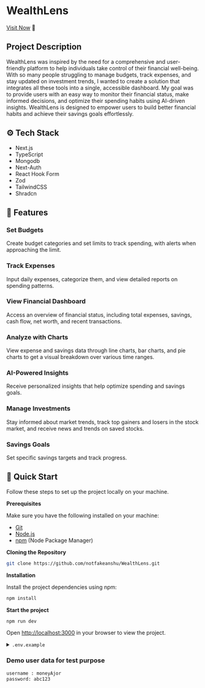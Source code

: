 # WealthLens
[Visit Now](https://hack4-good-fintech-app.vercel.app) 🚀

## <a name="description">Project Description </a>
WealthLens was inspired by the need for a comprehensive and user-friendly platform to help individuals take control of their financial well-being. With so many people struggling to manage budgets, track expenses, and stay updated on investment trends, I wanted to create a solution that integrates all these tools into a single, accessible dashboard. My goal was to provide users with an easy way to monitor their financial status, make informed decisions, and optimize their spending habits using AI-driven insights. WealthLens is designed to empower users to build better financial habits and achieve their savings goals effortlessly.

## <a name="tech-stack">⚙️ Tech Stack</a>

- Next.js
- TypeScript
- Mongodb
- Next-Auth
- React Hook Form
- Zod
- TailwindCSS
- Shradcn


## <a name="features">🔋 Features</a>

### Set Budgets
Create budget categories and set limits to track spending, with alerts when approaching the limit.

### Track Expenses
Input daily expenses, categorize them, and view detailed reports on spending patterns.

### View Financial Dashboard
Access an overview of financial status, including total expenses, savings, cash flow, net worth, and recent transactions.

### Analyze with Charts
View expense and savings data through line charts, bar charts, and pie charts to get a visual breakdown over various time ranges.

### AI-Powered Insights
Receive personalized insights that help optimize spending and savings goals.

### Manage Investments
Stay informed about market trends, track top gainers and losers in the stock market, and receive news and trends on saved stocks.

### Savings Goals
Set specific savings targets and track progress.

## <a name="quick-start">🤸 Quick Start</a>

Follow these steps to set up the project locally on your machine.

**Prerequisites**

Make sure you have the following installed on your machine:

- [Git](https://git-scm.com/)
- [Node.js](https://nodejs.org/en)
- [npm](https://www.npmjs.com/) (Node Package Manager)

**Cloning the Repository**

```bash
git clone https://github.com/notfakeanshu/WealthLens.git
```

**Installation**

Install the project dependencies using npm:

```bash
npm install
```

**Start the project**

```bash
npm run dev
```

Open [http://localhost:3000](http://localhost:3000) in your browser to view the project.


<details>
<summary><code>.env.example</code></summary>

```env
CLOUDINARY_CLOUD_NAME = 
CLOUDINARY_API_KEY = 
CLOUDINARY_API_SECRET = 
MONGODB_URI = 
GOOGLE_CLIENT_ID = 
GOOGLE_CLIENT_SECRET = 
NEXTAUTH_SECRET = 
EMAIL_USER =
EMAIL_PASS =
YOUR_API_KEY = 
GEMINI_API_KEY = 
FINNHUB_API_KEY = 
```

</details>

### Demo user data for test purpose

```bash
username : moneyAjor
password: abc123
```
